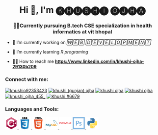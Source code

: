 <h1 align="center">Hi 👋, I'm 🅚🅗🅤🅢🅗🅘 🅞🅙🅗🅐</h1>
<h3 align="center">💫✨Currently pursuing B.tech CSE specialization in health informatics at vit bhopal</h3>

- 💫 I’m currently working on *🅆🄴🄱 🄳🄴🅅🄴🄻🄾🄿🄼🄴🄽🅃*

- 🌺 I’m currently learning *R programing*

- 🧚‍♂️ How to reach me **https://www.linkedin.com/in/khushi-ojha-29130b209**

<h3 align="left">Connect with me:</h3>
<p align="left">
<a href="https://twitter.com/khushio92353423" target="blank"><img align="center" src="https://raw.githubusercontent.com/rahuldkjain/github-profile-readme-generator/master/src/images/icons/Social/twitter.svg" alt="khushio92353423" height="30" width="40" /></a>
<a href="https://www.linkedin.com/in/khushi-ojha-29130b209/" target="blank"><img align="center" src="https://raw.githubusercontent.com/rahuldkjain/github-profile-readme-generator/master/src/images/icons/Social/linked-in-alt.svg" alt="khushi (gunjan) ojha" height="30" width="40" /></a>
<a href="https://stackoverflow.com/users/khushi ojha" target="blank"><img align="center" src="https://raw.githubusercontent.com/rahuldkjain/github-profile-readme-generator/master/src/images/icons/Social/stack-overflow.svg" alt="khushi ojha" height="30" width="40" /></a>
<a href="https://fb.com/khushi ojha" target="blank"><img align="center" src="https://raw.githubusercontent.com/rahuldkjain/github-profile-readme-generator/master/src/images/icons/Social/facebook.svg" alt="khushi ojha" height="30" width="40" /></a>
<a href="https://instagram.com/khushi_ojha_455_" target="blank"><img align="center" src="https://raw.githubusercontent.com/rahuldkjain/github-profile-readme-generator/master/src/images/icons/Social/instagram.svg" alt="khushi_ojha_455_" height="30" width="40" /></a>
<a href="https://discord.gg/Khushi.#6679" target="blank"><img align="center" src="https://raw.githubusercontent.com/rahuldkjain/github-profile-readme-generator/master/src/images/icons/Social/discord.svg" alt="Khushi.#6679" height="30" width="40" /></a>
</p>

<h3 align="left">Languages and Tools:</h3>
<p align="left"> <a href="https://www.w3schools.com/cpp/" target="_blank"> <img src="https://raw.githubusercontent.com/devicons/devicon/master/icons/cplusplus/cplusplus-original.svg" alt="cplusplus" width="40" height="40"/> </a> <a href="https://www.w3schools.com/css/" target="_blank"> <img src="https://raw.githubusercontent.com/devicons/devicon/master/icons/css3/css3-original-wordmark.svg" alt="css3" width="40" height="40"/> </a> <a href="https://www.w3.org/html/" target="_blank"> <img src="https://raw.githubusercontent.com/devicons/devicon/master/icons/html5/html5-original-wordmark.svg" alt="html5" width="40" height="40"/> </a> <a href="https://www.mysql.com/" target="_blank"> <img src="https://raw.githubusercontent.com/devicons/devicon/master/icons/mysql/mysql-original-wordmark.svg" alt="mysql" width="40" height="40"/> </a> <a href="https://www.oracle.com/" target="_blank"> <img src="https://raw.githubusercontent.com/devicons/devicon/master/icons/oracle/oracle-original.svg" alt="oracle" width="40" height="40"/> </a> <a href="https://www.photoshop.com/en" target="_blank"> <img src="https://raw.githubusercontent.com/devicons/devicon/master/icons/photoshop/photoshop-line.svg" alt="photoshop" width="40" height="40"/> </a> <a href="https://www.python.org" target="_blank"> <img src="https://raw.githubusercontent.com/devicons/devicon/master/icons/python/python-original.svg" alt="python" width="40" height="40"/> </a> </p>

